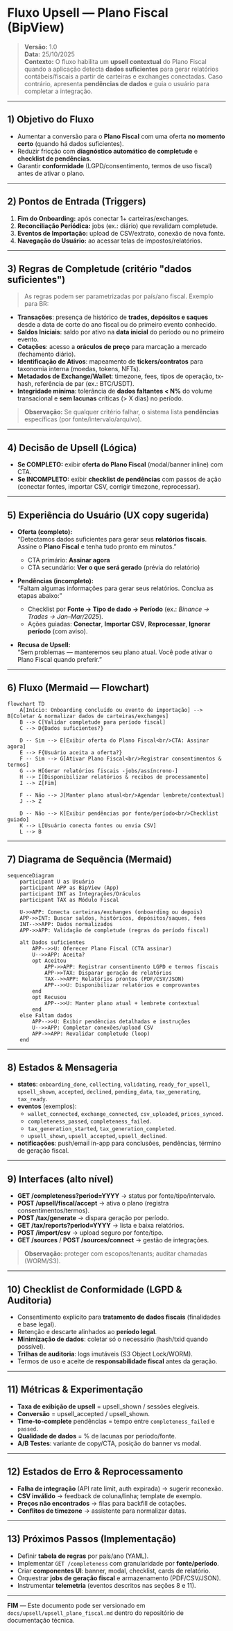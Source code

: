 # Fluxo Upsell — Plano Fiscal (BipView)

> **Versão:** 1.0  
> **Data:** 25/10/2025  
> **Contexto:** O fluxo habilita um **upsell contextual** do Plano Fiscal quando a aplicação detecta **dados suficientes** para gerar relatórios contábeis/fiscais a partir de carteiras e exchanges conectadas. Caso contrário, apresenta **pendências de dados** e guia o usuário para completar a integração.

---

## 1) Objetivo do Fluxo

- Aumentar a conversão para o **Plano Fiscal** com uma oferta **no momento certo** (quando há dados suficientes).
- Reduzir fricção com **diagnóstico automático de completude** e **checklist de pendências**.
- Garantir **conformidade** (LGPD/consentimento, termos de uso fiscal) antes de ativar o plano.

---

## 2) Pontos de Entrada (Triggers)

1. **Fim do Onboarding:** após conectar 1+ carteiras/exchanges.
2. **Reconciliação Periódica:** jobs (ex.: diário) que revalidam completude.
3. **Eventos de Importação:** upload de CSV/extrato, conexão de nova fonte.
4. **Navegação do Usuário:** ao acessar telas de impostos/relatórios.

---

## 3) Regras de Completude (critério "dados suficientes")
>
> As regras podem ser parametrizadas por país/ano fiscal. Exemplo para BR:

- **Transações**: presença de histórico de **trades, depósitos e saques** desde a data de corte do ano fiscal ou do primeiro evento conhecido.
- **Saldos Iniciais**: saldo por ativo na **data inicial** do período ou no primeiro evento.
- **Cotações**: acesso a **oráculos de preço** para marcação a mercado (fechamento diário).
- **Identificação de Ativos**: mapeamento de **tickers/contratos** para taxonomia interna (moedas, tokens, NFTs).
- **Metadados de Exchange/Wallet**: timezone, fees, tipos de operação, tx-hash, referência de par (ex.: BTC/USDT).
- **Integridade mínima**: tolerância de **dados faltantes < N%** do volume transacional e **sem lacunas** críticas (> X dias) no período.

> **Observação:** Se qualquer critério falhar, o sistema lista **pendências** específicas (por fonte/intervalo/arquivo).

---

## 4) Decisão de Upsell (Lógica)

- **Se COMPLETO:** exibir **oferta do Plano Fiscal** (modal/banner inline) com CTA.
- **Se INCOMPLETO:** exibir **checklist de pendências** com passos de ação (conectar fontes, importar CSV, corrigir timezone, reprocessar).

---

## 5) Experiência do Usuário (UX copy sugerida)

- **Oferta (completo):**  
  “Detectamos dados suficientes para gerar seus **relatórios fiscais**. Assine o **Plano Fiscal** e tenha tudo pronto em minutos.”
  - CTA primário: **Assinar agora**  
  - CTA secundário: **Ver o que será gerado** (prévia do relatório)

- **Pendências (incompleto):**  
  “Faltam algumas informações para gerar seus relatórios. Conclua as etapas abaixo:”  
  - Checklist por **Fonte → Tipo de dado → Período** (ex.: *Binance → Trades → Jan–Mar/2025*).  
  - Ações guiadas: **Conectar**, **Importar CSV**, **Reprocessar**, **Ignorar período** (com aviso).

- **Recusa de Upsell:**  
  “Sem problemas — manteremos seu plano atual. Você pode ativar o Plano Fiscal quando preferir.”

---

## 6) Fluxo (Mermaid — Flowchart)

```mermaid
flowchart TD
    A[Início: Onboarding concluído ou evento de importação] --> B[Coletar & normalizar dados de carteiras/exchanges]
    B --> C[Validar completude para período fiscal]
    C --> D{Dados suficientes?}

    D -- Sim --> E[Exibir oferta do Plano Fiscal<br/>CTA: Assinar agora]
    E --> F{Usuário aceita a oferta?}
    F -- Sim --> G[Ativar Plano Fiscal<br/>Registrar consentimentos & termos]
    G --> H[Gerar relatórios fiscais -jobs/assíncrono-]
    H --> I[Disponibilizar relatórios & recibos de processamento]
    I --> Z[Fim]

    F -- Não --> J[Manter plano atual<br/>Agendar lembrete/contextual]
    J --> Z

    D -- Não --> K[Exibir pendências por fonte/período<br/>Checklist guiado]
    K --> L[Usuário conecta fontes ou envia CSV]
    L --> B
```

---

## 7) Diagrama de Sequência (Mermaid)

```mermaid
sequenceDiagram
    participant U as Usuário
    participant APP as BipView (App)
    participant INT as Integrações/Oráculos
    participant TAX as Módulo Fiscal

    U->>APP: Conecta carteiras/exchanges (onboarding ou depois)
    APP->>INT: Buscar saldos, históricos, depósitos/saques, fees
    INT-->>APP: Dados normalizados
    APP->>APP: Validação de completude (regras do período fiscal)

    alt Dados suficientes
        APP-->>U: Oferecer Plano Fiscal (CTA assinar)
        U-->>APP: Aceita?
        opt Aceitou
            APP->>APP: Registrar consentimento LGPD e termos fiscais
            APP->>TAX: Disparar geração de relatórios
            TAX-->>APP: Relatórios prontos (PDF/CSV/JSON)
            APP-->>U: Disponibilizar relatórios e comprovantes
        end
        opt Recusou
            APP-->>U: Manter plano atual + lembrete contextual
        end
    else Faltam dados
        APP-->>U: Exibir pendências detalhadas e instruções
        U-->>APP: Completar conexões/upload CSV
        APP->>APP: Revalidar completude (loop)
    end
```

---

## 8) Estados & Mensageria

- **states**: `onboarding_done`, `collecting`, `validating`, `ready_for_upsell`, `upsell_shown`, `accepted`, `declined`, `pending_data`, `tax_generating`, `tax_ready`.
- **eventos** (exemplos):
  - `wallet_connected`, `exchange_connected`, `csv_uploaded`, `prices_synced`.
  - `completeness_passed`, `completeness_failed`.
  - `tax_generation_started`, `tax_generation_completed`.
  - `upsell_shown`, `upsell_accepted`, `upsell_declined`.
- **notificações**: push/email in-app para conclusões, pendências, término de geração fiscal.

---

## 9) Interfaces (alto nível)

- **GET /completeness?period=YYYY** → status por fonte/tipo/intervalo.
- **POST /upsell/fiscal/accept** → ativa o plano (registra consentimentos/termos).
- **POST /tax/generate** → dispara geração por período.
- **GET /tax/reports?period=YYYY** → lista e baixa relatórios.
- **POST /import/csv** → upload seguro por fonte/tipo.
- **GET /sources** / **POST /sources/connect** → gestão de integrações.

> **Observação:** proteger com escopos/tenants; auditar chamadas (WORM/S3).

---

## 10) Checklist de Conformidade (LGPD & Auditoria)

- Consentimento explícito para **tratamento de dados fiscais** (finalidades e base legal).
- Retenção e descarte alinhados ao **período legal**.
- **Minimização de dados**: coletar só o necessário (hash/txid quando possível).
- **Trilhas de auditoria**: logs imutáveis (S3 Object Lock/WORM).
- Termos de uso e aceite de **responsabilidade fiscal** antes da geração.

---

## 11) Métricas & Experimentação

- **Taxa de exibição de upsell** = upsell_shown / sessões elegíveis.
- **Conversão** = upsell_accepted / upsell_shown.
- **Time-to-complete** pendências = tempo entre `completeness_failed` e `passed`.
- **Qualidade de dados** = % de lacunas por período/fonte.
- **A/B Testes**: variante de copy/CTA, posição do banner vs modal.

---

## 12) Estados de Erro & Reprocessamento

- **Falha de integração** (API rate limit, auth expirada) → sugerir reconexão.
- **CSV inválido** → feedback de coluna/linha; template de exemplo.
- **Preços não encontrados** → filas para backfill de cotações.
- **Conflitos de timezone** → assistente para normalizar datas.

---

## 13) Próximos Passos (Implementação)

- Definir **tabela de regras** por país/ano (YAML).
- Implementar `GET /completeness` com granularidade por **fonte/período**.
- Criar **componentes UI**: banner, modal, checklist, cards de relatório.
- Orquestrar **jobs de geração fiscal** e armazenamento (PDF/CSV/JSON).
- Instrumentar **telemetria** (eventos descritos nas seções 8 e 11).

---

**FIM** — Este documento pode ser versionado em `docs/upsell/upsell_plano_fiscal.md` dentro do repositório de documentação técnica.
